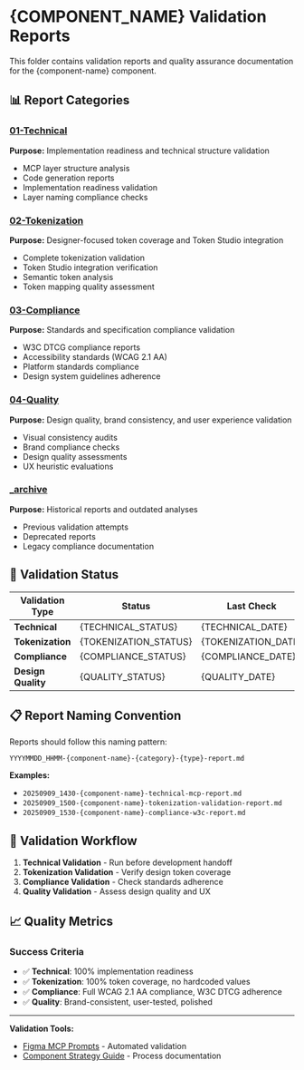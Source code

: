 # {COMPONENT_NAME} Validation Reports

This folder contains validation reports and quality assurance documentation for the {component-name} component.

## 📊 Report Categories

### [01-Technical](01-technical/)
**Purpose:** Implementation readiness and technical structure validation
- MCP layer structure analysis
- Code generation reports  
- Implementation readiness validation
- Layer naming compliance checks

### [02-Tokenization](02-tokenization/)
**Purpose:** Designer-focused token coverage and Token Studio integration
- Complete tokenization validation
- Token Studio integration verification
- Semantic token analysis
- Token mapping quality assessment

### [03-Compliance](03-compliance/)
**Purpose:** Standards and specification compliance validation
- W3C DTCG compliance reports
- Accessibility standards (WCAG 2.1 AA)
- Platform standards compliance
- Design system guidelines adherence

### [04-Quality](04-quality/)
**Purpose:** Design quality, brand consistency, and user experience validation
- Visual consistency audits
- Brand compliance checks
- Design quality assessments
- UX heuristic evaluations

### [_archive](_archive/)
**Purpose:** Historical reports and outdated analyses
- Previous validation attempts
- Deprecated reports
- Legacy compliance documentation

## 🎯 Validation Status

| Validation Type | Status | Last Check | Next Due |
|----------------|--------|------------|----------|
| **Technical** | {TECHNICAL_STATUS} | {TECHNICAL_DATE} | {TECHNICAL_NEXT} |
| **Tokenization** | {TOKENIZATION_STATUS} | {TOKENIZATION_DATE} | {TOKENIZATION_NEXT} |
| **Compliance** | {COMPLIANCE_STATUS} | {COMPLIANCE_DATE} | {COMPLIANCE_NEXT} |
| **Design Quality** | {QUALITY_STATUS} | {QUALITY_DATE} | {QUALITY_NEXT} |

## 📋 Report Naming Convention

Reports should follow this naming pattern:
```
YYYYMMDD_HHMM-{component-name}-{category}-{type}-report.md
```

**Examples:**
- `20250909_1430-{component-name}-technical-mcp-report.md`
- `20250909_1500-{component-name}-tokenization-validation-report.md`
- `20250909_1530-{component-name}-compliance-w3c-report.md`

## 🔄 Validation Workflow

1. **Technical Validation** - Run before development handoff
2. **Tokenization Validation** - Verify design token coverage
3. **Compliance Validation** - Check standards adherence
4. **Quality Validation** - Assess design quality and UX

## 📈 Quality Metrics

### Success Criteria
- ✅ **Technical**: 100% implementation readiness
- ✅ **Tokenization**: 100% token coverage, no hardcoded values
- ✅ **Compliance**: Full WCAG 2.1 AA compliance, W3C DTCG adherence
- ✅ **Quality**: Brand-consistent, user-tested, polished

---

**Validation Tools:**
- [Figma MCP Prompts](../../../07-workflow/maintainers/prompts/) - Automated validation
- [Component Strategy Guide](../../../07-workflow/maintainers/component-documentation-separation-strategy.md) - Process documentation
